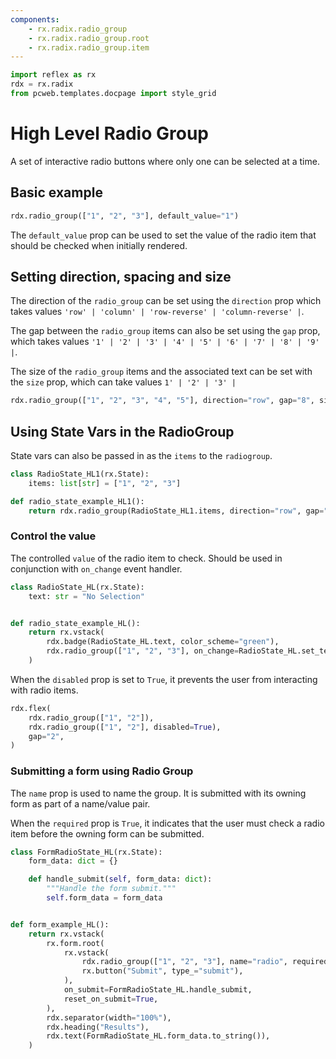 ```yaml
---
components:
    - rx.radix.radio_group
    - rx.radix.radio_group.root
    - rx.radix.radio_group.item
---
```



```python exec
import reflex as rx
rdx = rx.radix
from pcweb.templates.docpage import style_grid
```


# High Level Radio Group

A set of interactive radio buttons where only one can be selected at a time.

## Basic example


```python demo
rdx.radio_group(["1", "2", "3"], default_value="1")
```

The `default_value` prop can be used to set the value of the radio item that should be checked when initially rendered.



## Setting direction, spacing and size


The direction of the `radio_group` can be set using the `direction` prop which takes values `'row' | 'column' | 'row-reverse' | 'column-reverse' |`. 

The gap between the `radio_group` items can also be set using the `gap` prop, which takes values `'1' | '2' | '3' | '4' | '5' | '6' | '7' | '8' | '9' |`.

The size of the `radio_group` items and the associated text can be set with the `size` prop, which can take values `1' | '2' | '3' |`

```python demo
rdx.radio_group(["1", "2", "3", "4", "5"], direction="row", gap="8", size="3")
```


## Using State Vars in the RadioGroup


State vars can also be passed in as the `items` to the `radiogroup`.


```python demo exec
class RadioState_HL1(rx.State):
    items: list[str] = ["1", "2", "3"]

def radio_state_example_HL1():
    return rdx.radio_group(RadioState_HL1.items, direction="row", gap="9")
```


### Control the value
The controlled `value` of the radio item to check. Should be used in conjunction with `on_change` event handler.


```python demo exec
class RadioState_HL(rx.State):
    text: str = "No Selection"


def radio_state_example_HL():
    return rx.vstack(
        rdx.badge(RadioState_HL.text, color_scheme="green"),
        rdx.radio_group(["1", "2", "3"], on_change=RadioState_HL.set_text),
    )
```


When the `disabled` prop is set to `True`, it prevents the user from interacting with radio items.

```python demo
rdx.flex(
    rdx.radio_group(["1", "2"]),
    rdx.radio_group(["1", "2"], disabled=True),
    gap="2",
)

```


### Submitting a form using Radio Group

The `name` prop is used to name the group. It is submitted with its owning form as part of a name/value pair.

When the `required` prop is `True`, it indicates that the user must check a radio item before the owning form can be submitted.

```python demo exec
class FormRadioState_HL(rx.State):
    form_data: dict = {}

    def handle_submit(self, form_data: dict):
        """Handle the form submit."""
        self.form_data = form_data


def form_example_HL():
    return rx.vstack(
        rx.form.root(
            rx.vstack(
                rdx.radio_group(["1", "2", "3"], name="radio", required=True,),
                rx.button("Submit", type_="submit"),
            ),
            on_submit=FormRadioState_HL.handle_submit,
            reset_on_submit=True,
        ),
        rdx.separator(width="100%"),
        rdx.heading("Results"),
        rdx.text(FormRadioState_HL.form_data.to_string()),
    )
```




